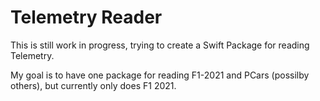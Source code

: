 # Telemetry Reader

This is still work in progress, trying to create a Swift Package for reading Telemetry.

My goal is to have one package for reading F1-2021 and PCars (possilby others), but currently only does F1 2021.



